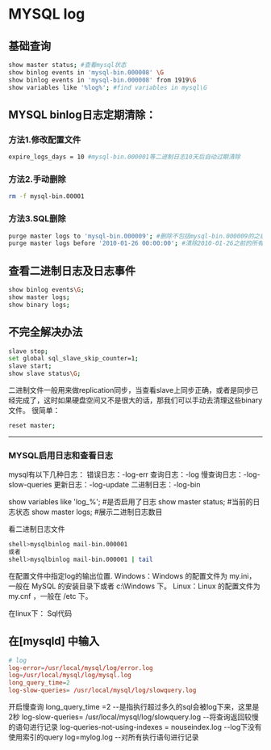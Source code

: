 ﻿# MYSQL log

## 基础查询

```bash
show master status; #查看mysql状态
show binlog events in 'mysql-bin.000008' \G
show binlog events in 'mysql-bin.000008' from 1919\G
show variables like '%log%'; #find variables in mysql\G
```

## MYSQL binlog日志定期清除：

### 方法1.修改配置文件

```bash
expire_logs_days = 10 #mysql-bin.000001等二进制日志10天后自动过期清除
```

### 方法2.手动删除

```bash
rm -f mysql-bin.00001
```

### 方法3.SQL删除

```bash
purge master logs to 'mysql-bin.000009'; #删除不包括mysql-bin.000009的之前所有二进制日志
purge master logs before '2010-01-26 00:00:00'; #清除2010-01-26之前的所有日志
```

## 查看二进制日志及日志事件

```bash
show binlog events\G;
show master logs;
show binary logs;
```

## 不完全解决办法

```bash
slave stop;
set global sql_slave_skip_counter=1;
slave start;
show slave status\G;
```

二进制文件一般用来做replication同步，当查看slave上同步正确，或者是同步已经完成了，这时如果硬盘空间又不是很大的话，那我们可以手动去清理这些binary文件。
很简单：

```bash
reset master;
```

----------------------

### MYSQL启用日志和查看日志

mysql有以下几种日志：
错误日志：-log-err
查询日志：-log
慢查询日志：-log-slow-queries
更新日志：-log-update
二进制日志：-log-bin

show variables like 'log_%'; #是否启用了日志
show master status; #当前的日志状态
show master logs; #展示二进制日志数目

看二进制日志文件

```bash
shell>mysqlbinlog mail-bin.000001
或者
shell>mysqlbinlog mail-bin.000001 | tail
```

在配置文件中指定log的输出位置.
Windows：Windows 的配置文件为 my.ini，一般在 MySQL 的安装目录下或者 c:\Windows 下。
Linux：Linux 的配置文件为 my.cnf ，一般在 /etc 下。

在linux下：
Sql代码

## 在[mysqld] 中输入

```conf
# log
log-error=/usr/local/mysql/log/error.log
log=/usr/local/mysql/log/mysql.log
long_query_time=2
log-slow-queries= /usr/local/mysql/log/slowquery.log
```

开启慢查询
long_query_time =2 --是指执行超过多久的sql会被log下来，这里是2秒
log-slow-queries= /usr/local/mysql/log/slowquery.log --将查询返回较慢的语句进行记录
log-queries-not-using-indexes = nouseindex.log --log下没有使用索引的query
log=mylog.log --对所有执行语句进行记录
